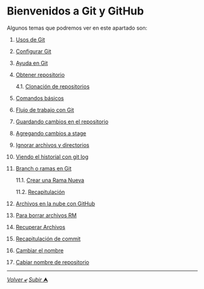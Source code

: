 # Bienvenidos a Git y GitHub

Algunos temas que podremos ver en este apartado son:

1. [Usos de Git](001_Git_Usos.md)
2. [Configurar Git](002_Git_Configuracion.md)
3. [Ayuda en Git](003_Git_Ayuda.md)
4. [Obtener repositorio](004_Obteniendo_repositorio.md)

    4.1. [Clonación de repositorios](004.1_Clonación_De_Reposirotios.md)
5. [Comandos básicos](005_Comados_Básicos_Bash.md)
6. [Flujo de trabajo con Git](006_Flujo_De_Trabajo_Git.md)
7. [Guardando cambios en el repositorio](007_Guardando_Cambios_En_Repositorio.md)
8. [Agregando cambios a stage](008_Agregando_Cambios_Stage.md)
9. [Ignorar archivos y directorios](009_Ignorar_Archivos_y_Directorios.md)
10. [Viendo el historial con git log](010_Revisar_Historial.md)
11. [Branch o ramas en Git](011_Ramas_Branch.md)

    11.1. [Crear una Rama Nueva](011.1_Crear_Ramas.md)

    11.2. [Recapitulación](011.2_Ramificaciones_Git_Recapitulación.md)
12. [Archivos en la nube con GitHub](012_Subir_Archivos_a_GitHub.md)
13. [Para borrar archivos RM](013_Borrar_Archivos_Git.md)
14. [Recuperar Archivos](014_Recuperar_Archivos_anteriores.md)
15. [Recapitulación de commit](015_Commit.md)
16. [Cambiar el nombre](016_Cambio_De_nombre.md)
17. [Cabiar nombre de repositorio](017_Cambio_De_Nombre_Repositorio.md)


---
[*Volver* **&ldca;**](../README.md "Ir a Readme principal") [*Subir* **&#11165;**](# "Ir al título")
